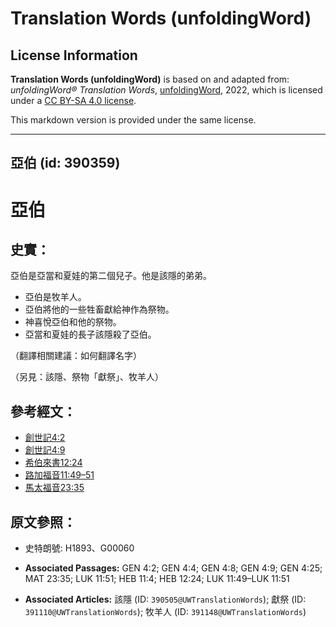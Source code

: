 # Translation Words (unfoldingWord)

## License Information

**Translation Words (unfoldingWord)** is based on and adapted from: _unfoldingWord® Translation Words_, [unfoldingWord](https://unfoldingword.org/utw), 2022, which is licensed under a [CC BY-SA 4.0 license](https://creativecommons.org/licenses/by-sa/4.0/legalcode.en).

This markdown version is provided under the same license.



--------------------------------

## 亞伯 (id: 390359)

亞伯
==

史實：
---

亞伯是亞當和夏娃的第二個兒子。他是該隱的弟弟。

* 亞伯是牧羊人。
* 亞伯將他的一些牲畜獻給神作為祭物。
* 神喜悅亞伯和他的祭物。
* 亞當和夏娃的長子該隱殺了亞伯。

（翻譯相關建議：如何翻譯名字）

（另見：該隱、祭物­「獻祭」、牧羊人）

參考經文：
-----

* [創世記4:2](https://ref.ly/Gen4:2)
* [創世記](https://ref.ly/Gen4:2)[4:9](https://ref.ly/Gen4:9)
* [希伯來書12:24](https://ref.ly/Heb12:24)
* [路加福音11:49–51](https://ref.ly/Luke11:49-Luke11:51)
* [馬太福音23:35](https://ref.ly/Matt23:35)

原文參照：
-----

* 史特朗號: H1893、G00060

* **Associated Passages:** GEN 4:2; GEN 4:4; GEN 4:8; GEN 4:9; GEN 4:25; MAT 23:35; LUK 11:51; HEB 11:4; HEB 12:24; LUK 11:49–LUK 11:51
* **Associated Articles:** 該隱 (ID: `390505@UWTranslationWords`); 獻祭 (ID: `391110@UWTranslationWords`); 牧羊人 (ID: `391148@UWTranslationWords`)

